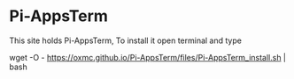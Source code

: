 # Pi-AppsTerm
This site holds Pi-AppsTerm,
To install it open terminal and type

wget -O - https://oxmc.github.io/Pi-AppsTerm/files/Pi-AppsTerm_install.sh | bash
